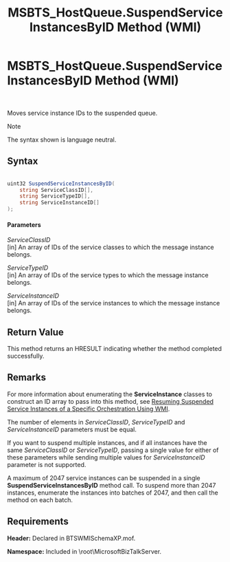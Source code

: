 ﻿---
title: MSBTS_HostQueue.SuspendServiceInstancesByID Method (WMI)
TOCTitle: MSBTS_HostQueue.SuspendServiceInstancesByID Method (WMI)
ms:assetid: c59e21d2-b63a-47ed-bc8d-5662e053af33
ms:mtpsurl: https://msdn.microsoft.com/en-us/library/Aa547906(v=BTS.80)
ms:contentKeyID: 51531183
ms.date: 08/30/2017
mtps_version: v=BTS.80
---

# MSBTS\_HostQueue.SuspendServiceInstancesByID Method (WMI)

 

Moves service instance IDs to the suspended queue.


> [!NOTE]
> <P>The syntax shown is language neutral.</P>



## Syntax

```C#
  
uint32 SuspendServiceInstancesByID(  
    string ServiceClassID[],  
    string ServiceTypeID[],  
    string ServiceInstanceID[]  
);  
```

#### Parameters

*ServiceClassID*  
\[in\] An array of IDs of the service classes to which the message instance belongs.

*ServiceTypeID*  
\[in\] An array of IDs of the service types to which the message instance belongs.

*ServiceInstanceID*  
\[in\] An array of IDs of the service instances to which the message instance belongs.

## Return Value

This method returns an HRESULT indicating whether the method completed successfully.

## Remarks

For more information about enumerating the **ServiceInstance** classes to construct an ID array to pass into this method, see [Resuming Suspended Service Instances of a Specific Orchestration Using WMI](resuming-suspended-service-instances-of-a-specific-orchestration-using-wmi.md).

The number of elements in *ServiceClassID*, *ServiceTypeID* and *ServiceInstanceID* parameters must be equal.

If you want to suspend multiple instances, and if all instances have the same *ServiceClassID* or *ServiceTypeID*, passing a single value for either of these parameters while sending multiple values for *ServiceInstanceID* parameter is not supported.

A maximum of 2047 service instances can be suspended in a single **SuspendServiceInstancesByID** method call. To suspend more than 2047 instances, enumerate the instances into batches of 2047, and then call the method on each batch.

## Requirements

**Header:** Declared in BTSWMISchemaXP.mof.

**Namespace:** Included in \\root\\MicrosoftBizTalkServer.

